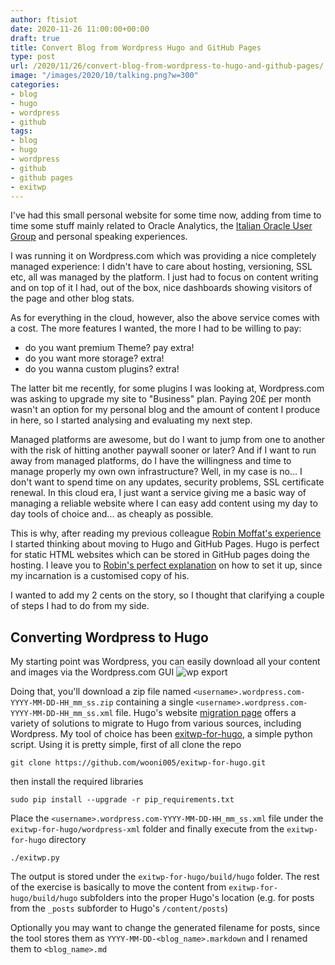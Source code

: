 ```yaml
---
author: ftisiot
date: 2020-11-26 11:00:00+00:00
draft: true
title: Convert Blog from Wordpress Hugo and GitHub Pages
type: post
url: /2020/11/26/convert-blog-from-wordpress-to-hugo-and-github-pages/
image: "/images/2020/10/talking.png?w=300"
categories:
- blog
- hugo
- wordpress
- github
tags:
- blog
- hugo
- wordpress
- github
- github pages
- exitwp
---
```


I've had this small personal website for some time now, adding from time to time some stuff mainly related to Oracle Analytics, the [Italian Oracle User Group](www.itoug.it) and personal speaking experiences.

I was running it on Wordpress.com which was providing a nice completely managed experience: I didn't have to care about hosting, versioning, SSL etc, all was managed by the platform.
I just had to focus on content writing and on top of it I had, out of the box, nice dashboards showing visitors of the page and other blog stats.

As for everything in the cloud, however, also the above service comes with a cost. The more features I wanted, the more I had to be willing to pay:
* do you want premium Theme? pay extra!
* do you want more storage? extra!
* do you wanna custom plugins? extra!

The latter bit me recently, for some plugins I was looking at, Wordpress.com was asking to upgrade my site to "Business" plan. Paying 20£ per month wasn't an option for my personal blog and the amount of content I produce in here, so I started analysing and evaluating my next step.

Managed platforms are awesome, but do I want to jump from one to another with the risk of hitting another paywall sooner or later? And if I want to run away from managed platforms, do I have the willingness and time to manage properly my own own infrastructure?
Well, in my case is no... I don't want to spend time on any updates, security problems, SSL certificate renewal. In this cloud era, I just want a service giving me a basic way of managing a reliable website where I can easy add content using my day to day tools of choice and... as cheaply as possible.


This is why, after reading my previous colleague [Robin Moffat's experience](https://rmoff.net/2018/12/17/moving-from-ghost-to-hugo/) I started thinking about moving to Hugo and GitHub Pages. Hugo is perfect for static HTML websites which can be stored in GitHub pages doing the hosting. I leave you to [Robin's perfect explanation](https://rmoff.net/2018/12/17/moving-from-ghost-to-hugo/) on how to set it up, since my incarnation is a customised copy of his.

I wanted to add my 2 cents on the story, so I thought that clarifying a couple of steps I had to do from my side.

## Converting Wordpress to Hugo
My starting point was Wordpress, you can easily download all your content and images via the Wordpress.com GUI
![wp export](/images/wp-export.jpg)

Doing that, you'll download a zip file named `<username>.wordpress.com-YYYY-MM-DD-HH_mm_ss.zip` containing a single `<username>.wordpress.com-YYYY-MM-DD-HH_mm_ss.xml` file.
Hugo's website [migration page](https://gohugo.io/tools/migrations/) offers a variety of solutions to migrate to Hugo from various sources, including Wordpress. My tool of choice has been [exitwp-for-hugo](https://github.com/wooni005/exitwp-for-hugo), a simple python script.
Using it is pretty simple, first of all clone the repo

```
git clone https://github.com/wooni005/exitwp-for-hugo.git
```

then install the required libraries

```
sudo pip install --upgrade -r pip_requirements.txt
```

Place the `<username>.wordpress.com-YYYY-MM-DD-HH_mm_ss.xml` file under the `exitwp-for-hugo/wordpress-xml` folder and finally execute from the `exitwp-for-hugo` directory

```
./exitwp.py
```

The output is stored under the `exitwp-for-hugo/build/hugo` folder.
The rest of the exercise is basically to move the content from `exitwp-for-hugo/build/hugo` subfolders into the proper Hugo's location (e.g. for posts from the `_posts` subforder to Hugo's `/content/posts`)

Optionally you may want to change the generated filename for posts, since the tool stores them as `YYYY-MM-DD-<blog_name>.markdown` and I renamed them to `<blog_name>.md`
